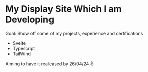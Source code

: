 # My Display Site Which I am Developing

Goal:
Show off some of my projects, experience and certifications

- Svelte
- Typescript
- TailWind

Aiming to have it realeased by 26/04/24 ✌️
